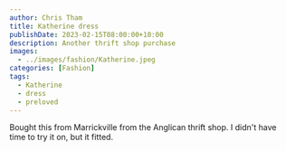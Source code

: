 ```yaml
---
author: Chris Tham
title: Katherine dress
publishDate: 2023-02-15T08:00:00+10:00
description: Another thrift shop purchase
images:
  - ../images/fashion/Katherine.jpeg
categories: [Fashion]
tags:
  - Katherine
  - dress
  - preloved
---
```


Bought this from Marrickville from the Anglican thrift shop. I didn't have time to try it on, but it fitted.
